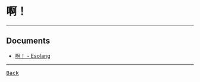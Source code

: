 # 啊！

---

## Documents

- [啊！ - Esolang](https://esolangs.org/wiki/%E5%95%8A%EF%BC%81)

---

[<kbd> Back </kbd>](./readme.md)
